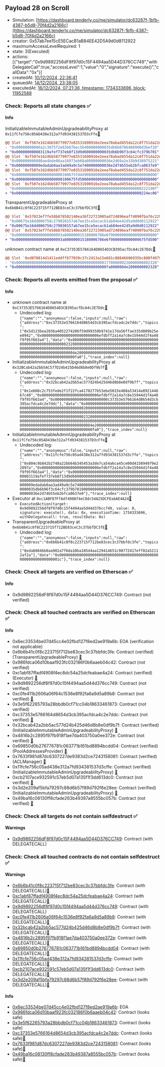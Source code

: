 ## Payload 28 on Scroll

- Simulation: [https://dashboard.tenderly.co/me/simulator/dc63287f-1bfb-4387-b5d8-70f4d2a2166c](https://dashboard.tenderly.co/me/simulator/dc63287f-1bfb-4387-b5d8-70f4d2a2166c)
- creator: 0x57ab7ee15cE5ECacB1aB84EE42D5A9d0d8112922
- maximumAccessLevelRequired: 1
- state: 3(Executed)
- actions: [{"target":"0x9d9892256dF8f97d0c15F4494aa5D44D376CC749","withDelegateCall":true,"accessLevel":1,"value":"0","signature":"execute()","callData":"0x"}]
- createdAt: [10/12/2024, 22:36:41](https://scrollscan.com/tx/0xd44ad71bdf0de4ce802df9ab52bc4ec6477d357e68ed83932403d39a40871490)
- queuedAt: [14/12/2024, 23:38:05](https://scrollscan.com/tx/0x14ec8450924d7db0e6133e349dfc67804c310cda1caf5d52bf1459adfad4b9ca)
- executedAt: [16/12/2024, 07:21:36, timestamp: 1734333696, block: 11952588](https://scrollscan.com/tx/0xadd1a01fa9c24d363ff765afd859910dd2f6b6ce23a8e4a3db9e8294bfacfec8)

### Check: Reports all state changes :white_check_mark:

#### Info


InitializableImmutableAdminUpgradeabilityProxy at `0x11fCfe756c05AD438e312a7fd934381537D3cFfe`[:ghost:](https://github.com/bgd-labs/aave-address-book "AaveV3Scroll.POOL")
```diff
@@ Slot `0xf507e1624bb58779977e83531690916e2eea78abad455da12c8f751da22d18e0` @@
- "0x00000000006a2c3075f2e63b87bec5b400000000035db6b0786486900d3bef28"
+ "0x000000000083119afef737eb8f13d9d600000000035db6b96f3c64cfc379b701"
@@ Slot `0xf507e1624bb58779977e83531690916e2eea78abad455da12c8f751da22d18e1` @@
- "0x000000000080ae4bde06aa16973eb68a00000000036e2d69a2e33b9d38975221"
+ "0x00000000009edadab0aa3ad49a9c5e7400000000036e2d74b55eb2bfca0637e9"
@@ Slot `0xf507e1624bb58779977e83531690916e2eea78abad455da12c8f751da22d18e2` @@
- "0x000000000000000000000100675fd4d900000000000000000000000000000000"
+ "0x000000000000000000000100675fd50000000000000000000000000000000000"
@@ Slot `0xf507e1624bb58779977e83531690916e2eea78abad455da12c8f751da22d18e7` @@
- "0x0000000000000000000000000000000000000000000000000000000002221d0f"
+ "0x000000000000000000000000000000000000000000000000000000000224ec06"
```

TransparentUpgradeableProxy at `0x6b6B41c0f8C223715f712BE83ceC3c37bbfDC3fE`[:ghost:](https://github.com/bgd-labs/aave-address-book "GovernanceV3Scroll.PAYLOADS_CONTROLLER")
```diff
@@ Slot `0x57023ef7fe58b878582140ea36f22723905ad724896eaf74090fba76c229bd22` @@
- "0x00675e16dd006758c279020157ab7ee15ce5ecacb1ab84ee42d5a9d0d8112922"
+ "0x00675e16dd006758c279030157ab7ee15ce5ecacb1ab84ee42d5a9d0d8112922"
@@ Slot `0x57023ef7fe58b878582140ea36f22723905ad724896eaf74090fba76c229bd23` @@
- "0x000000000000000000093a800000015180006786e6f900000000000000000000"
+ "0x000000000000000000093a800000015180006786e6f9000000000000675fd500"
```

unknown contract name at `0xC37353E5766164D8654D3CB395acfDcA4c2E7Ddc`[:ghost:](https://github.com/bgd-labs/aave-address-book "AaveV3Scroll.ASSETS.WETH.INTEREST_RATE_STRATEGY, AaveV3Scroll.ASSETS.USDC.INTEREST_RATE_STRATEGY, AaveV3Scroll.ASSETS.wstETH.INTEREST_RATE_STRATEGY, AaveV3Scroll.ASSETS.weETH.INTEREST_RATE_STRATEGY, AaveV3Scroll.ASSETS.SCR.INTEREST_RATE_STRATEGY")
```diff
@@ Slot `0xd070814d1411eddff677039c37c2413a15e681c88846606935bc880f4979bdd5` @@
- "0x0000000000000000000000000000000000000000177000000226000000002328"
+ "0x00000000000000000000000000000000000000000fa0000004e2000000002328"
```


### Check: Reports all events emitted from the proposal :white_check_mark:

#### Info

- unknown contract name at `0xC37353E5766164D8654D3CB395acfDcA4c2E7Ddc`[:ghost:](https://github.com/bgd-labs/aave-address-book "AaveV3Scroll.ASSETS.WETH.INTEREST_RATE_STRATEGY, AaveV3Scroll.ASSETS.USDC.INTEREST_RATE_STRATEGY, AaveV3Scroll.ASSETS.wstETH.INTEREST_RATE_STRATEGY, AaveV3Scroll.ASSETS.weETH.INTEREST_RATE_STRATEGY, AaveV3Scroll.ASSETS.SCR.INTEREST_RATE_STRATEGY")
  - Undecoded log: `{"name":"","anonymous":false,"inputs":null,"raw":{"address":"0xc37353e5766164d8654d3cb395acfdca4c2e7ddc","topics":["0x5d123bea2036a4052274206f59d99350b9741e17da56ffae335d809b25ee0942","0x00000000000000000000000006efdbff2a14a7c8e15944d1f4a48f9f95f663a4"],"data":"0x0000000000000000000000000000000000000000000000000000000000002328000000000000000000000000000000000000000000000000000000000000000000000000000000000000000000000000000000000000000000000000000004e20000000000000000000000000000000000000000000000000000000000000fa0"},"trace_index":null}`
- InitializableImmutableAdminUpgradeabilityProxy at `0x32BCab42a2bb5AC577D24b425D46d8b8e0Df9b7f`[:ghost:](https://github.com/bgd-labs/aave-address-book "AaveV3Scroll.POOL_CONFIGURATOR")
  - Undecoded log: `{"name":"","anonymous":false,"inputs":null,"raw":{"address":"0x32bcab42a2bb5ac577d24b425d46d8b8e0df9b7f","topics":["0x1e608c2c753fede2f1f22fca4170277b53ebe5015e488a53414a8921446b7c40","0x00000000000000000000000006efdbff2a14a7c8e15944d1f4a48f9f95f663a4","0x000000000000000000000000c37353e5766164d8654d3cb395acfdca4c2e7ddc"],"data":"0x000000000000000000000000000000000000000000000000000000000000002000000000000000000000000000000000000000000000000000000000000000800000000000000000000000000000000000000000000000000000000000002328000000000000000000000000000000000000000000000000000000000000000000000000000000000000000000000000000000000000000000000000000004e20000000000000000000000000000000000000000000000000000000000000fa0"},"trace_index":null}`
- InitializableImmutableAdminUpgradeabilityProxy at `0x11fCfe756c05AD438e312a7fd934381537D3cFfe`[:ghost:](https://github.com/bgd-labs/aave-address-book "AaveV3Scroll.POOL")
  - Undecoded log: `{"name":"","anonymous":false,"inputs":null,"raw":{"address":"0x11fcfe756c05ad438e312a7fd934381537d3cffe","topics":["0x804c9b842b2748a22bb64b345453a3de7ca54a6ca45ce00d415894979e22897a","0x00000000000000000000000006efdbff2a14a7c8e15944d1f4a48f9f95f663a4"],"data":"0x00000000000000000000000000000000000000000083119afef737eb8f13d9d600000000000000000000000000000000000000000000000000000000000000000000000000000000000000000000000000000000009edadab0aa3ad49a9c5e740000000000000000000000000000000000000000035db6b96f3c64cfc379b7010000000000000000000000000000000000000000036e2d74b55eb2bfca0637e9"},"trace_index":null}`
- Executor at `0xc1ABF87FfAdf4908f4eC8dc54A25DCFEabAE4A24`[:ghost:](https://github.com/bgd-labs/aave-address-book "AaveV3Scroll.ACL_ADMIN, GovernanceV3Scroll.EXECUTOR_LVL_1")
  - `ExecutedAction(target: 0x9d9892256df8f97d0c15f4494aa5d44d376cc749, value: 0, signature: execute(), data: 0x, executionTime: 1734333696, withDelegatecall: true, resultData: 0x)`
- TransparentUpgradeableProxy at `0x6b6B41c0f8C223715f712BE83ceC3c37bbfDC3fE`[:ghost:](https://github.com/bgd-labs/aave-address-book "GovernanceV3Scroll.PAYLOADS_CONTROLLER")
  - Undecoded log: `{"name":"","anonymous":false,"inputs":null,"raw":{"address":"0x6b6b41c0f8c223715f712be83cec3c37bbfdc3fe","topics":["0xda6084bb0aa902a7f6da10ba185d4aa129414651c90772417eff02a52112af2a"],"data":"0x000000000000000000000000000000000000000000000000000000000000001c"},"trace_index":null}`

### Check: Check all targets are verified on Etherscan :white_check_mark:

#### Info

- 0x9d9892256dF8f97d0c15F4494aa5D44D376CC749: Contract (not verified) 

### Check: Check all touched contracts are verified on Etherscan :white_check_mark:

#### Info

- 0x6ec33534be07d45cc4e02fbd127f8ed2ae919a6b: EOA (verification not applicable)
- 0x6b6b41c0f8c223715f712be83cec3c37bbfdc3fe: Contract (verified) (TransparentUpgradeableProxy) [:ghost:](https://github.com/bgd-labs/aave-address-book "GovernanceV3Scroll.PAYLOADS_CONTROLLER")
- 0x986fdca06d10baaf923fc032186f0b6aaeb04c42: Contract (not verified) 
- 0xc1abf87ffadf4908f4ec8dc54a25dcfeabae4a24: Contract (verified) (Executor) [:ghost:](https://github.com/bgd-labs/aave-address-book "AaveV3Scroll.ACL_ADMIN, GovernanceV3Scroll.EXECUTOR_LVL_1")
- 0x9d9892256df8f97d0c15f4494aa5d44d376cc749: Contract (not verified) 
- 0xc0fe411b2606a06f64c1536e8f92fa6a9d5a89b8: Contract (not verified) [:ghost:](https://github.com/bgd-labs/aave-address-book "AaveV3Scroll.CONFIG_ENGINE")
- 0x3e5f62265793a28bbdb0cf71cc04b18633461873: Contract (not verified) 
- 0xc37353e5766164d8654d3cb395acfdca4c2e7ddc: Contract (not verified) [:ghost:](https://github.com/bgd-labs/aave-address-book "AaveV3Scroll.ASSETS.WETH.INTEREST_RATE_STRATEGY, AaveV3Scroll.ASSETS.USDC.INTEREST_RATE_STRATEGY, AaveV3Scroll.ASSETS.wstETH.INTEREST_RATE_STRATEGY, AaveV3Scroll.ASSETS.weETH.INTEREST_RATE_STRATEGY, AaveV3Scroll.ASSETS.SCR.INTEREST_RATE_STRATEGY")
- 0x32bcab42a2bb5ac577d24b425d46d8b8e0df9b7f: Contract (verified) (InitializableImmutableAdminUpgradeabilityProxy) [:ghost:](https://github.com/bgd-labs/aave-address-book "AaveV3Scroll.POOL_CONFIGURATOR")
- 0x4816b2c2895f97fb918f1ae7da403750a0ee372e: Contract (not verified) [:ghost:](https://github.com/bgd-labs/aave-address-book "AaveV3Scroll.POOL_CONFIGURATOR_IMPL")
- 0x69850d0b276776781c063771b161bd8894bcdd04: Contract (verified) (PoolAddressesProvider) [:ghost:](https://github.com/bgd-labs/aave-address-book "AaveV3Scroll.POOL_ADDRESSES_PROVIDER")
- 0x7633f981d87dc6307227de9383d2ce7243158081: Contract (verified) (ACLManager) [:ghost:](https://github.com/bgd-labs/aave-address-book "AaveV3Scroll.ACL_MANAGER")
- 0x11fcfe756c05ad438e312a7fd934381537d3cffe: Contract (verified) (InitializableImmutableAdminUpgradeabilityProxy) [:ghost:](https://github.com/bgd-labs/aave-address-book "AaveV3Scroll.POOL")
- 0xcb2107ace932591c57eb5d07a135f1f3dd613dc0: Contract (not verified) [:ghost:](https://github.com/bgd-labs/aave-address-book "AaveV3Scroll.POOL_IMPL")
- 0x3d2e209af5bfa79297c88d6b57f89d792f6e28ee: Contract (verified) (InitializableImmutableAdminUpgradeabilityProxy) [:ghost:](https://github.com/bgd-labs/aave-address-book "AaveV3Scroll.ASSETS.USDC.V_TOKEN")
- 0x49ba16c08130ff8cfade263b49387a8555bc057b: Contract (not verified) [:ghost:](https://github.com/bgd-labs/aave-address-book "AaveV3Scroll.DEFAULT_VARIABLE_DEBT_TOKEN_IMPL_REV_1")

### Check: Check all targets do not contain selfdestruct :white_check_mark:

#### Warnings

- [0x9d9892256dF8f97d0c15F4494aa5D44D376CC749](https://scrollscan.com/address/0x9d9892256dF8f97d0c15F4494aa5D44D376CC749): Contract (with DELEGATECALL)

### Check: Check all touched contracts do not contain selfdestruct :white_check_mark:

#### Warnings

- [0x6b6b41c0f8c223715f712be83cec3c37bbfdc3fe](https://scrollscan.com/address/0x6b6b41c0f8c223715f712be83cec3c37bbfdc3fe): Contract (with DELEGATECALL)[:ghost:](https://github.com/bgd-labs/aave-address-book "GovernanceV3Scroll.PAYLOADS_CONTROLLER")
- [0xc1abf87ffadf4908f4ec8dc54a25dcfeabae4a24](https://scrollscan.com/address/0xc1abf87ffadf4908f4ec8dc54a25dcfeabae4a24): Contract (with DELEGATECALL)[:ghost:](https://github.com/bgd-labs/aave-address-book "AaveV3Scroll.ACL_ADMIN, GovernanceV3Scroll.EXECUTOR_LVL_1")
- [0x9d9892256df8f97d0c15f4494aa5d44d376cc749](https://scrollscan.com/address/0x9d9892256df8f97d0c15f4494aa5d44d376cc749): Contract (with DELEGATECALL)
- [0xc0fe411b2606a06f64c1536e8f92fa6a9d5a89b8](https://scrollscan.com/address/0xc0fe411b2606a06f64c1536e8f92fa6a9d5a89b8): Contract (with DELEGATECALL)[:ghost:](https://github.com/bgd-labs/aave-address-book "AaveV3Scroll.CONFIG_ENGINE")
- [0x32bcab42a2bb5ac577d24b425d46d8b8e0df9b7f](https://scrollscan.com/address/0x32bcab42a2bb5ac577d24b425d46d8b8e0df9b7f): Contract (with DELEGATECALL)[:ghost:](https://github.com/bgd-labs/aave-address-book "AaveV3Scroll.POOL_CONFIGURATOR")
- [0x4816b2c2895f97fb918f1ae7da403750a0ee372e](https://scrollscan.com/address/0x4816b2c2895f97fb918f1ae7da403750a0ee372e): Contract (with DELEGATECALL)[:ghost:](https://github.com/bgd-labs/aave-address-book "AaveV3Scroll.POOL_CONFIGURATOR_IMPL")
- [0x69850d0b276776781c063771b161bd8894bcdd04](https://scrollscan.com/address/0x69850d0b276776781c063771b161bd8894bcdd04): Contract (with DELEGATECALL)[:ghost:](https://github.com/bgd-labs/aave-address-book "AaveV3Scroll.POOL_ADDRESSES_PROVIDER")
- [0x11fcfe756c05ad438e312a7fd934381537d3cffe](https://scrollscan.com/address/0x11fcfe756c05ad438e312a7fd934381537d3cffe): Contract (with DELEGATECALL)[:ghost:](https://github.com/bgd-labs/aave-address-book "AaveV3Scroll.POOL")
- [0xcb2107ace932591c57eb5d07a135f1f3dd613dc0](https://scrollscan.com/address/0xcb2107ace932591c57eb5d07a135f1f3dd613dc0): Contract (with DELEGATECALL)[:ghost:](https://github.com/bgd-labs/aave-address-book "AaveV3Scroll.POOL_IMPL")
- [0x3d2e209af5bfa79297c88d6b57f89d792f6e28ee](https://scrollscan.com/address/0x3d2e209af5bfa79297c88d6b57f89d792f6e28ee): Contract (with DELEGATECALL)[:ghost:](https://github.com/bgd-labs/aave-address-book "AaveV3Scroll.ASSETS.USDC.V_TOKEN")

#### Info

- [0x6ec33534be07d45cc4e02fbd127f8ed2ae919a6b](https://scrollscan.com/address/0x6ec33534be07d45cc4e02fbd127f8ed2ae919a6b): EOA
- [0x986fdca06d10baaf923fc032186f0b6aaeb04c42](https://scrollscan.com/address/0x986fdca06d10baaf923fc032186f0b6aaeb04c42): Contract (looks safe)
- [0x3e5f62265793a28bbdb0cf71cc04b18633461873](https://scrollscan.com/address/0x3e5f62265793a28bbdb0cf71cc04b18633461873): Contract (looks safe)
- [0xc37353e5766164d8654d3cb395acfdca4c2e7ddc](https://scrollscan.com/address/0xc37353e5766164d8654d3cb395acfdca4c2e7ddc): Contract (looks safe)[:ghost:](https://github.com/bgd-labs/aave-address-book "AaveV3Scroll.ASSETS.WETH.INTEREST_RATE_STRATEGY, AaveV3Scroll.ASSETS.USDC.INTEREST_RATE_STRATEGY, AaveV3Scroll.ASSETS.wstETH.INTEREST_RATE_STRATEGY, AaveV3Scroll.ASSETS.weETH.INTEREST_RATE_STRATEGY, AaveV3Scroll.ASSETS.SCR.INTEREST_RATE_STRATEGY")
- [0x7633f981d87dc6307227de9383d2ce7243158081](https://scrollscan.com/address/0x7633f981d87dc6307227de9383d2ce7243158081): Contract (looks safe)[:ghost:](https://github.com/bgd-labs/aave-address-book "AaveV3Scroll.ACL_MANAGER")
- [0x49ba16c08130ff8cfade263b49387a8555bc057b](https://scrollscan.com/address/0x49ba16c08130ff8cfade263b49387a8555bc057b): Contract (looks safe)[:ghost:](https://github.com/bgd-labs/aave-address-book "AaveV3Scroll.DEFAULT_VARIABLE_DEBT_TOKEN_IMPL_REV_1")

